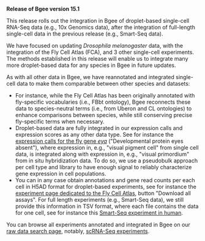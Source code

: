 **Release of Bgee version 15.1**

This release rolls out the integration in Bgee of droplet-based single-cell RNA-Seq data (e.g., 10x Genomics data),
after the integration of full-length single-cell data in the previous release (e.g., Smart-Seq data).

We have focused on updating *Drosophila melanogaster* data, with the integration
of the Fly Cell Atlas (FCA), and 3 other single-cell experiments. The methods established in this release
will enable us to integrate many more droplet-based data for any species in Bgee in future updates.

As with all other data in Bgee, we have reannotated and integrated single-cell data to make them comparable
between other species and datasets:

* For instance, while the Fly Cell Atlas has been originally annotated
with fly-specific vocabularies (i.e., FBbt ontology), Bgee reconnects these data
to species-neutral terms (i.e., from Uberon and CL ontologies) to enhance comparisons between species,
while still conserving precise fly-specific terms when necessary.
* Droplet-based data are fully integrated in our expression calls and expression scores as any other data type.
See for instance the [expression calls for the fly gene *eya*](/gene/FBgn0000320) ("Developmental protein eyes absent"),
where expression in, e.g., "visual pigment cell" from single cell data, is integrated along with expression in,
e.g., "visual primordium" from in situ hybridization data.
To do so, we use a pseudobulk approach per cell type and library to have enough signal
to reliably characterize gene expression in cell populations.
* You can in any case obtain annotations and gene read counts per each cell in H5AD format for droplet-based experiments,
see for instance the [experiment page dedicated to the Fly Cell Atlas](/experiment/ERP129698), button "Download all assays".
For full length experiments (e.g., Smart-Seq data), we still provide this information in TSV format, where each file contains
the data for one cell, see for instance this [Smart-Seq experiment in human](/experiment/SRP050499).

You can browse all experiments annotated and integrated in Bgee on our [raw data search page](/search/raw-data),
notably, [scRNA-Seq experiments](/search/raw-data?data_type=SC_RNA_SEQ).
